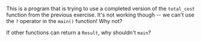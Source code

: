 

This is a program that is trying to use a completed version of the `total_cost` function from the previous exercise.
It's not working though -- we can't use the `?` operator in the `main()` function! Why not?

<div class="hint">
If other functions can return a <code>Result</code>, why shouldn't <code>main</code>?
</div>

